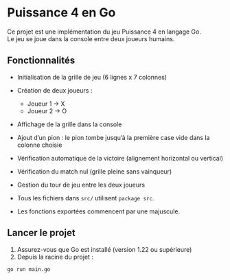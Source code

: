 # Puissance 4 en Go

Ce projet est une implémentation du jeu Puissance 4 en langage Go.  
Le jeu se joue dans la console entre deux joueurs humains.

## Fonctionnalités

- Initialisation de la grille de jeu (6 lignes x 7 colonnes)
- Création de deux joueurs :
  - Joueur 1 → X
  - Joueur 2 → O
- Affichage de la grille dans la console
- Ajout d’un pion : le pion tombe jusqu’à la première case vide dans la colonne choisie
- Vérification automatique de la victoire (alignement horizontal ou vertical)
- Vérification du match nul (grille pleine sans vainqueur)
- Gestion du tour de jeu entre les deux joueurs


- Tous les fichiers dans `src/` utilisent `package src`.
- Les fonctions exportées commencent par une majuscule.

## Lancer le projet

1. Assurez-vous que Go est installé (version 1.22 ou supérieure)
2. Depuis la racine du projet :

```bash
go run main.go
